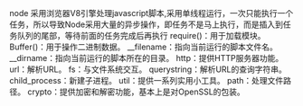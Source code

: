 node 采用浏览器V8引擎处理javascript脚本,采用单线程运行，一次只能执行一个任务，所以导致Node采用大量的异步操作，即任务不是马上执行，而是插入到任务队列的尾部，等待前面的任务完成后再执行
require()：用于加载模块。
Buffer()：用于操作二进制数据。
__filename：指向当前运行的脚本文件名。
__dirname：指向当前运行的脚本所在的目录。
http：提供HTTP服务器功能。
url：解析URL。
fs：与文件系统交互。
querystring：解析URL的查询字符串。
child_process：新建子进程。
util：提供一系列实用小工具。
path：处理文件路径。
crypto：提供加密和解密功能，基本上是对OpenSSL的包装。